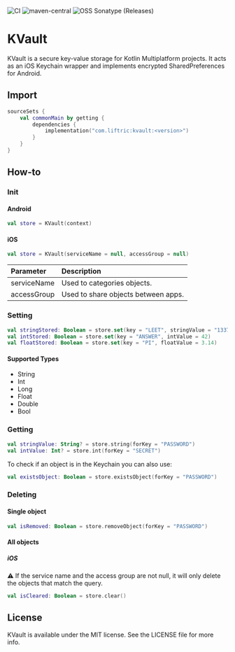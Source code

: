![CI](https://github.com/Liftric/kvault/workflows/CI/badge.svg) ![maven-central](https://img.shields.io/maven-central/v/com.liftric/kvault?label=Maven%20Central) ![OSS Sonatype (Releases)](https://img.shields.io/nexus/r/com.liftric/kvault?label=Sonatype%20OSSRH%20%28Releases%29&server=https%3A%2F%2Fs01.oss.sonatype.org)


# KVault

KVault is a secure key-value storage for Kotlin Multiplatform projects. It acts as an iOS Keychain wrapper and implements encrypted SharedPreferences for Android.

## Import

```kotlin
sourceSets {
    val commonMain by getting {
        dependencies {
            implementation("com.liftric:kvault:<version>")
        }
    }
}
```

## How-to

### Init

#### Android

```kotlin
val store = KVault(context)
```

#### iOS

```kotlin
val store = KVault(serviceName = null, accessGroup = null)
```

| Parameter    | Description                         |
| :----------- | :---------------------------------- |
| serviceName  | Used to categories objects.         |
| accessGroup  | Used to share objects between apps. |

### Setting

```kotlin
val stringStored: Boolean = store.set(key = "LEET", stringValue = "1337")
val intStored: Boolean = store.set(key = "ANSWER", intValue = 42)
val floatStored: Boolean = store.set(key = "PI", floatValue = 3.14)
```

#### Supported Types

- String
- Int
- Long
- Float
- Double
- Bool

### Getting

```kotlin
val stringValue: String? = store.string(forKey = "PASSWORD")
val intValue: Int? = store.int(forKey = "SECRET")
```

To check if an object is in the Keychain you can also use:

```kotlin
val existsObject: Boolean = store.existsObject(forKey = "PASSWORD")
```

### Deleting

#### Single object

```kotlin
val isRemoved: Boolean = store.removeObject(forKey = "PASSWORD")
```

#### All objects

##### iOS

⚠️ If the service name and the access group are not null, it will only delete the objects that match the query.

```kotlin
val isCleared: Boolean = store.clear()
```

## License

KVault is available under the MIT license. See the LICENSE file for more info.
